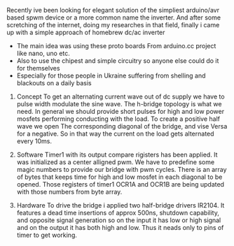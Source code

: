 Recently ive been looking for elegant solution of
the simpliest arduino/avr based spwm device or a more
common name the inverter. And after some scretching of the 
internet, doing my researches in that field, finally
i came up with a simple approach of homebrew
dc/ac inverter
* The main idea was using these proto boards 
  From arduino.cc project like nano, uno etc.
* Also to use the chipest and simple circuitry
  so anyone else could do it for themselves
* Especially for those people in Ukraine suffering
  from shelling and blackouts on a daily basis

1. Concept
To get an alternating current wave out of dc supply
we have to pulse width modulate the sine wave.
The h-bridge topology is what we need.
In general we should provide short pulses for high 
and low power mosfets performing conducting with
the load. To create a positive half wave we open
The corresponding diagonal of the bridge, and vise
Versa for a negative. So in that way the current on 
the load gets alternated every 10ms.

2. Software
Timer1 with its output compare rigisters has been applied.
It was initialized as a center alligned pwm.
We have to predefine some magic numbers
to provide our bridge with pwm cycles.
There is an array of bytes that keeps time for high and low 
mosfet in each diagonal to be opened. Those registers of 
timer1 OCR1A and OCR1B are being 
updated with those numbers from byte array.

3. Hardware
To drive the bridge i applied two half-bridge drivers
IR2104. It features a dead time insertions of approx 500ns,
shutdown capability, and opposite signal generation so on the 
input it has low or high signal and on the output it has both
high and low. Thus it neads only to pins of timer
to get working.
